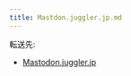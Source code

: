 ```yaml
---
title: Mastdon.juggler.jp.md
---
```

<div>

転送先:

-   [Mastodon.juggler.jp](/Mastodon.juggler.jp "Mastodon.juggler.jp")

</div>

<div>

</div>

